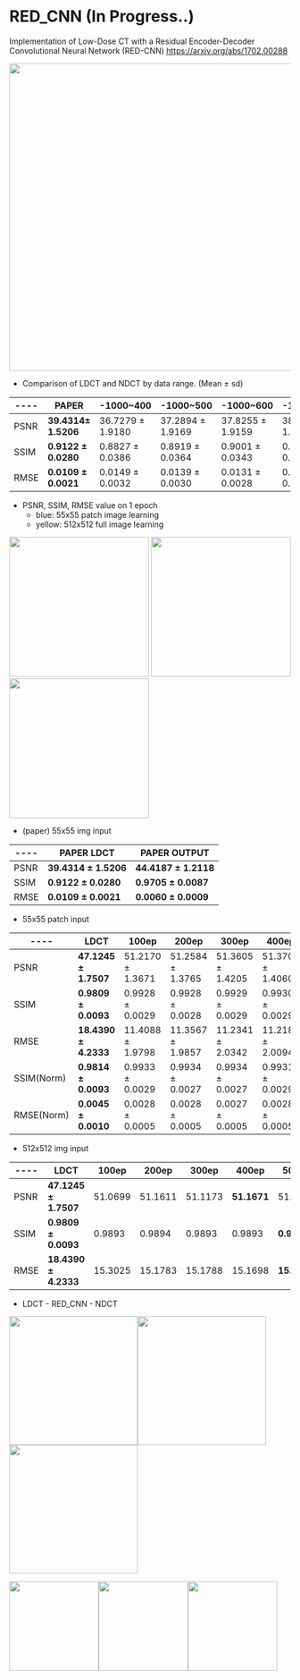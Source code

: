 # RED_CNN (In Progress..)
Implementation of Low-Dose CT with a Residual Encoder-Decoder Convolutional Neural Network (RED-CNN)
https://arxiv.org/abs/1702.00288    

<img src="https://github.com/SSinyu/RED_CNN/blob/master/img/redcnn.PNG" width="550"/> 

* Comparison of LDCT and NDCT by data range. (Mean ± sd)

----|**PAPER**|-1000~400|-1000~500|-1000~600|-1000~700|-1000~800|-1000~900|-1000~1000|-1000~1100|-1000~1200
----|----|----|----|----|----|----|----|----|----|----
PSNR|**39.4314± 1.5206**|36.7279 ± 1.9180|37.2894 ± 1.9169|37.8255 ± 1.9159|38.3354 ± 1.9150|38.8200 ± 1.9143|39.2809 ± 1.1913|39.7200 ± 1.1913|40.1390 ± 1.9125|40.5395 ± 1.9119
SSIM|**0.9122 ± 0.0280**|0.8827 ± 0.0386|0.8919 ± 0.0364|0.9001 ± 0.0343|0.9075 ± 0.0323|0.9141 ± 0.0305|0.9201 ± 0.0288|0.9254 ± 0.0272|0.9303 ± 0.0257|0.9348 ± 0.0243
RMSE|**0.0109 ± 0.0021**|0.0149 ± 0.0032|0.0139 ± 0.0030|0.0131 ± 0.0028|0.0124 ± 0.0027|0.0117 ± 0.0025|0.0111 ± 0.0024|0.0105 ± 0.0023|0.0100 ± 0.0021|0.0096 ± 0.0020


* PSNR, SSIM, RMSE value on 1 epoch
  - blue: 55x55 patch image learning
  - yellow: 512x512 full image learning

<img src="https://github.com/SSinyu/RED_CNN/blob/master/img/PSNR_comp.PNG" width="250"/> <img src="https://github.com/SSinyu/RED_CNN/blob/master/img/SSIM_comp.PNG" width="250"/> <img src="https://github.com/SSinyu/RED_CNN/blob/master/img/RMSE_comp.PNG" width="250"/> 
  
* (paper) 55x55 img input  

----|**PAPER LDCT**|**PAPER OUTPUT**
----|----|----
PSNR|**39.4314 ± 1.5206**|**44.4187 ± 1.2118**
SSIM|**0.9122 ± 0.0280**|**0.9705 ± 0.0087**
RMSE|**0.0109 ± 0.0021**|**0.0060 ± 0.0009**

* 55x55 patch input

----|**LDCT**|100ep|200ep|300ep|400ep|500ep|600ep|700ep|800ep|900ep|1000ep
----|----|----|----|----|----|----|----|----|----|----|----
PSNR|**47.1245 ± 1.7507**|51.2170 ± 1.3671|51.2584 ± 1.3765|51.3605 ± 1.4205|51.3702 ± 1.4060|51.4002 ± 1.4165|51.3988 ± 1.4247|51.4015 ± 1.4193|**51.4130 ± 1.4243**|51.3287 ± 1.3877|51.3434 ± 1.3883 
SSIM|**0.9809 ± 0.0093**|0.9928 ± 0.0029|0.9928 ± 0.0028|0.9929 ± 0.0029|0.9930 ± 0.0029|**0.9931 ± 0.0029**|0.9930 ± 0.0029|0.9930 ± 0.0029|0.9930 ± 0.0029|0.9929 ± 0.0028|0.9930 ± 0.0028
RMSE|**18.4390 ± 4.2333**|11.4088 ± 1.9798|11.3567 ± 1.9857|11.2341 ± 2.0342|11.2182 ± 2.0094|11.1818 ± 2.0170|11.1856 ± 2.0314|**11.1809 ± 2.0237**|11.1672 ± 2.0277|11.2685 ± 1.9886|11.2487 ± 1.9842
SSIM(Norm)|**0.9814 ± 0.0093**|0.9933 ± 0.0029|0.9934 ± 0.0027|0.9934 ± 0.0027|0.9931 ± 0.0029|**0.9936 ± 0.0027**|0.9936 ± 0.0027|0.9936 ± 0.0027|0.9936 ± 0.0027|0.9936 ± 0.0026|0.9936 ± 0.0.0026
RMSE(Norm)|**0.0045 ± 0.0010**|0.0028 ± 0.0005|0.0028 ± 0.0005|0.0027 ± 0.0005|0.0028 ± 0.0005|**0.0027 ± 0.0005**|0.0027 ± 0.0005|0.0027 ± 0.0005|0.0027 ± 0.0005|0.0028 ± 0.0005|0.0027 ± 0.0005


* 512x512 img input  

----|**LDCT**|100ep|200ep|300ep|400ep|500ep
----|----|----|----|----|----|----
PSNR|**47.1245 ± 1.7507**|51.0699|51.1611|51.1173|**51.1671**|51.1668
SSIM|**0.9809 ± 0.0093**|0.9893|0.9894|0.9893|0.9893|**0.9894**
RMSE|**18.4390 ± 4.2333**|15.3025|15.1783|15.1788|15.1698|**15.1535**
  

* LDCT - RED_CNN - NDCT

<img src="https://github.com/SSinyu/RED_CNN/blob/master/img/LDCT1.PNG" height ="230"/><img src="https://github.com/SSinyu/RED_CNN/blob/master/img/REDCNN1.PNG" height ="230"/><img src="https://github.com/SSinyu/RED_CNN/blob/master/img/NDCT1.PNG" height ="230"/> 

<img src="https://github.com/SSinyu/RED_CNN/blob/master/img/LDCT2.PNG" height="160"/><img src="https://github.com/SSinyu/RED_CNN/blob/master/img/REDCNN2.PNG" height="160"/><img src="https://github.com/SSinyu/RED_CNN/blob/master/img/NDCT2.PNG" height="160"/> 

